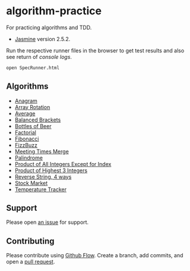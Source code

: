 # algorithm-practice

For practicing algorithms and TDD.

- [Jasmine](https://jasmine.github.io/2.4/introduction.html) version 2.5.2.

Run the respective runner files in the browser to get test results and also see return of *console logs*.

```bash
open SpecRunner.html
```

## Algorithms

* [Anagram](src/js/anagram.js)
* [Array Rotation](src/js/arrayRotation.js)
* [Average](src/js/average.js)
* [Balanced Brackets](src/js/balancedBrackets.js)
* [Bottles of Beer](src/js/bottlesOfBeer.js)
* [Factorial](src/js/factorial.js)
* [Fibonacci](src/js/fibonacci.js)
* [FizzBuzz](src/js/fizzbuzz.js)
* [Meeting Times Merge](src/js/meetingTimes.js)
* [Palindrome](src/js/palindrome.js)
* [Product of All Integers Except for Index](src/js/productOfInts.js)
* [Product of Highest 3 Integers](src/js/product3Ints.js)
* [Reverse String, 4 ways](src/js/reverseString.js)
* [Stock Market](src/js/stockMarket.js)
* [Temperature Tracker](src/js/tempTracker.js)

## Support

Please open [an issue](https://github.com/ThuyNT13/algorithm-practice/issues) for support.

## Contributing

Please contribute using [Github Flow](https://guides.github.com/introduction/flow/). Create a branch, add commits, and open a [pull request](https://github.com/ThuyNT13/algorithm-practice/pulls).
